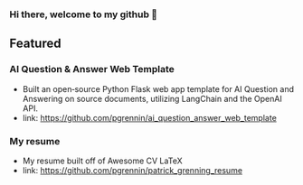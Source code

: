 ### Hi there, welcome to my github 👋


## Featured

### AI Question & Answer Web Template
* Built an open‑source Python Flask web app template for AI Question and Answering on source documents, utilizing LangChain and the OpenAI
API.
* link: https://github.com/pgrennin/ai_question_answer_web_template

### My resume
* My resume built off of Awesome CV LaTeX
* link: https://github.com/pgrennin/patrick_grenning_resume


<!--
**pgrennin/pgrennin** is a ✨ _special_ ✨ repository because its `README.md` (this file) appears on your GitHub profile.

Here are some ideas to get you started:

- 🔭 I’m currently working on ...
- 🌱 I’m currently learning ...
- 👯 I’m looking to collaborate on ...
- 🤔 I’m looking for help with ...
- 💬 Ask me about ...
- 📫 How to reach me: ...
- 😄 Pronouns: ...
- ⚡ Fun fact: ...
-->
